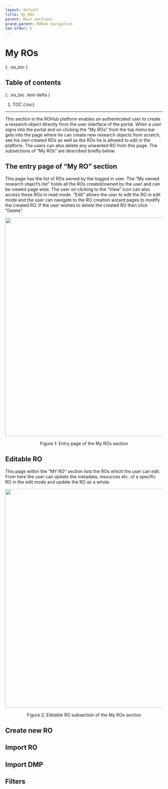 ```yaml
---
layout: default
title: My ROs
parent: Main sections
grand_parent: ROHub navigation
nav_order: 2
---
```

# My ROs
{: .no_toc }
## Table of contents
{: .no_toc .text-delta }

1. TOC
{:toc}

---

This section in the ROHub platform enables an authenticated user to create a research object directly from the user interface of the portal. When a user signs into the portal and on clicking the “My ROs” from the top menu bar gets into the page where he can create new research objects from scratch, see his own created ROs as well as the ROs he is allowed to edit in the platform. The users can also delete any unwanted RO from this page. The subsections of “My ROs” are described briefly below.

## The entry page of “My RO” section
This page has the list of ROs owned by the logged in user. The “My owned research object’s list” holds all the ROs created/owned by the user and can be viewed page wise. The user on clicking to the “View” icon can also access these ROs in read mode. "Edit" allows the user to edit the RO in edit mode and the user can navigate to the RO creation wizard pages to modify the created RO. If the user wishes to delete the created RO then click "Delete".


<p align="center"> <img src="https://box.psnc.pl/f/1f33a303a6/?raw=1" width="700"> </p>
<div align="center"> Figure 1: Entry page of the My ROs section </div>

## Editable RO
This page within the “MY RO” section lists the ROs which the user can edit. From here the user can update the metadata, resources etc. of a specific RO in the edit mode and update the RO as a whole.


<p align="center"> <img src="https://box.psnc.pl/f/67cb6a8444/?raw=1" width="700"> </p>
<div align="center"> Figure 2: Editable RO subsection of the My ROs section </div>


## Create new RO

## Import RO

## Import DMP


## Filters